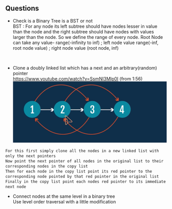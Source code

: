 ## Questions 

- Check is a Binary Tree is a BST or not  
BST : For any node its left subtree should have nodes lesser in value than the node and the right subtree should have nodes with values larger than the node. So we define the range of every node. 
Root Node can take any value- range(-infinity to inf) ; left node value range(-inf, root node value) ; right node value (root node, inf)  
<br>

- Clone a doubly linked list which has a next and an arbitrary(random) pointer    
https://www.youtube.com/watch?v=SsmNI3Mlp0I (from 1:56)  
![alt text](https://github.com/gowrijp/CP/blob/master/Images/Screenshot%20(58).png)
 
 ```
 For this first simply clone all the nodes in a new linked list with only the next pointers
 Now point the next pointer of all nodes in the original list to their corresponding nodes in the copy list
 Then for each node in the copy list point its red pointer to the corresponding node pointed by that red pointer in the original list
 Finally in the copy list point each nodes red pointer to its immediate next node 
 ```
 - Connect nodes at the same level in a binary tree  
 Use level order traversal with a little modification
 
